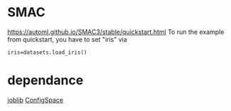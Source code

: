 # SMAC

https://automl.github.io/SMAC3/stable/quickstart.html
To run the example from quickstart, you have to set "iris" via
```
iris=datasets.load_iris()
```
# dependance

[joblib](https://github.com/joblib/joblib)
[ConfigSpace](https://github.com/automl/ConfigSpace)


